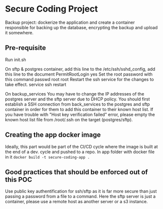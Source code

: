 # Secure Coding Project

Backup project: dockerize the application and create a container responsible for backing up the database, encrypting the backup and upload it somewhere.

## Pre-requisite

Run init.sh

On sftp & postgres container, add this line to the /etc/ssh/sshd_config, add this line to the document
PermitRootLogin yes
Set the root password with this command
passwd root root
Restart the ssh service for the changes to take effect.
service ssh restart

On backup_services
You may have to change the IP addresses of the postgres server and the sftp server due to DHCP policy.
You should first establish a SSH connection from back_services to the postgres and sftp container in order for them to add this container to their known host list.
If you have trouble with "Host key verification failed" error, please empty the known host list file from /root/.ssh on the target (postgres/sftp).

## Creating the app docker image

Ideally, this part would be part of the CI/CD cycle where the image is built at the end of a dev. cycle and pushed to a repo.
In app folder with docker file in it `docker build -t secure-coding-app .`

## Good practices that should be enforced out of this POC

Use public key authentification for ssh/sftp as it is far more secure than just passing a password from a file to a command.
Here the sftp server is just a container, please use a remote host as another server or a s3 instance.
